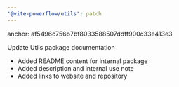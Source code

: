 ```yaml
---
'@vite-powerflow/utils': patch
---
```


anchor: af5496c756b7bf8033588507ddff900c33e413e3

Update Utils package documentation

- Added README content for internal package
- Added description and internal use note
- Added links to website and repository
